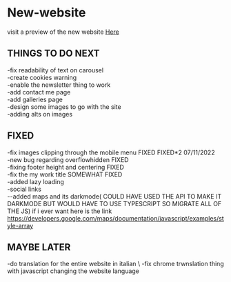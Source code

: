 # New-website
visit a preview of the new website [Here](https://new-website-9g7.pages.dev)



## THINGS TO DO NEXT
-fix readability of text on carousel \
-create cookies warning \
-enable the newsletter thing to work \
-add contact me page \
-add galleries page \
-design some images to go with the site \
-adding alts on images 

## FIXED
-fix images clipping through the mobile menu FIXED FIXED*2 07/11/2022  \
-new bug regarding overflowhidden FIXED \
-fixing footer height and centering FIXED \
-fix the my work title SOMEWHAT FIXED \
-added lazy loading \
-social links \
--added maps and its darkmode( COULD HAVE USED THE API TO MAKE IT DARKMODE BUT WOULD HAVE TO USE TYPESCRIPT SO MIGRATE ALL OF THE JS)
if i ever want here is the link https://developers.google.com/maps/documentation/javascript/examples/style-array 

## MAYBE LATER 
-do translation for the entire website in italian \ 
-fix chrome trwnslation thing with javascript changing the website language  
